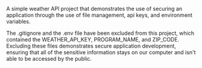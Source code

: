 A simple weather API project that demonstrates the use of securing an application through the use of file management, api keys, and environment variables. 

The .gitignore and the .env file have been excluded from this project, which contained the WEATHER_API_KEY, PROGRAM_NAME, and ZIP_CODE. Excluding these files demonstrates secure application development, ensuring that all of the sensitive information stays on our computer and isn't able to be accessed by the public.
